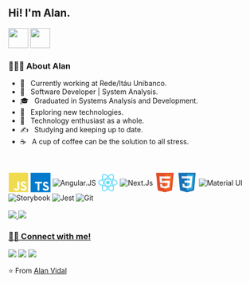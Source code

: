 <h2> Hi! I'm Alan. <!--<img src="https://github.com/souvikguria98/souvikguria98/blob/master/Hi.gif" width="25">--></h2>

<div style="display: inline_block"><img src="https://cdn.countryflags.com/thumbs/brazil/flag-round-250.png" width="40" height="40">  <img src="https://cdn.countryflags.com/thumbs/united-states-of-america/flag-round-250.png" width="40" height="40"></div>
 

<h3> 👨🏻‍💻 About Alan </h3>

- 🔭 &nbsp; Currently working at Rede/Itáu Unibanco.
- 💼 &nbsp; Software Developer | System Analysis.
- 🎓 &nbsp; Graduated in Systems Analysis and Development.
- 🤔 &nbsp; Exploring new technologies.
- 🌱 &nbsp; Technology enthusiast as a whole.
- ✍️ &nbsp; Studying and keeping up to date.
- ☕ &nbsp; A cup of coffee can be the solution to all stress. 

<!--<h3>🛠 Skills</h3>

- 💻 &nbsp; JavaScript | Node.Js | Typescript 
- 🌐 &nbsp; HTML5 | CSS3 | React.js | Ant Design | Material UI
- 🛢 &nbsp; MySql | MongoDB
- 🔧 &nbsp; Visual Studio Code | Git
-->
<br>

<div style="display: inline_block"><br>
  <img align="center" alt="Javascript" height="8%" width="8%" src="https://raw.githubusercontent.com/devicons/devicon/master/icons/javascript/javascript-plain.svg"/>
  <img align="center" alt="Tipescript"height="8%" width="8%" src="https://raw.githubusercontent.com/devicons/devicon/master/icons/typescript/typescript-plain.svg"/>
  <img align="center" alt="Angular.JS" height="8%" width="8%" src="https://cdn.jsdelivr.net/gh/devicons/devicon/icons/angularjs/angularjs-original.svg"/>
  <img align="center" alt="React.Js" height="8%" width="8%" src="https://raw.githubusercontent.com/devicons/devicon/master/icons/react/react-original.svg"/>
  <img align="center" alt="Next.Js"height="8%" width="8%" src="https://user-images.githubusercontent.com/54403875/149670229-e9bc8045-1323-408c-804b-022996d12cc8.png"/>
  <img align="center" alt="HTML5" height="8%" width="8%" src="https://raw.githubusercontent.com/devicons/devicon/master/icons/html5/html5-original.svg"/>
  <img align="center" alt="CSS" height="8%" width="8%" src="https://raw.githubusercontent.com/devicons/devicon/master/icons/css3/css3-original.svg"/>
  <img align="center" alt="Material UI" height="8%" width="8%" src="https://cdn.jsdelivr.net/gh/devicons/devicon/icons/materialui/materialui-original.svg"/>
  <img align="center" alt="Storybook" height="8%" width="8%"  src="https://cdn.jsdelivr.net/gh/devicons/devicon/icons/storybook/storybook-original.svg"/>
  <img align="center" alt="Jest" height="8%" width="8%" src="https://cdn.jsdelivr.net/gh/devicons/devicon/icons/jest/jest-plain.svg"/>
  <img align="center" alt="Git" height="8%" width="8%" src="https://cdn.jsdelivr.net/gh/devicons/devicon/icons/git/git-plain-wordmark.svg"/>
  
 
</div>
<br>

<div>
  <a href="https://github.com/AlanVidalll">
  <img height="180em"  src="https://github-readme-stats.vercel.app/api?username=AlanVidalll&show_icons=true&theme=midnight-purple&include_all_commits=true&count_private=true"/>
  <img height="180em"  src="https://github-readme-stats.vercel.app/api/top-langs/?username=AlanVidalll&layout=compact&langs_count=7&theme=midnight-purple"/>
</div>
 
 

<!--<img align="center" src="https://github-readme-stats.vercel.app/api?username=AlanVidalll&include_all_commits=true&count_private=true&show_icons=true&line_height=20&title_color=7A7ADB&icon_color=2234AE&text_color=D3D3D3&bg_color=0,000000,130F40" alt="AlanVidalll Github Stats"/>

[![Top Langs](https://github-readme-stats.vercel.app/api/top-langs/?username=AlanVidalll&layout=compact&text_color=daf7dc&bg_color=151515)](https://github.com/devSouvik/github-readme-stats)-->


<h3> 🤝🏻 Connect with me! </h3>

<div> 
  <a href="https://www.instagram.com/alan_vidalll/" target="_blank"><img src="https://img.shields.io/badge/-Instagram-%23E4405F?style=for-the-badge&logo=instagram&logoColor=white" target="_blank"></a>
  <a href = "mailto:alanfonseca7812@gmail.com"><img src="https://img.shields.io/badge/Gmail-D14836?style=for-the-badge&logo=gmail&logoColor=white" target="_blank"></a>
  <a href="https://www.linkedin.com/in/alanvidalll/" target="_blank"><img src="https://img.shields.io/badge/-LinkedIn-%230077B5?style=for-the-badge&logo=linkedin&logoColor=white" target="_blank"></a>
 
 
 <!--<a href="https://www.facebook.com/alanvidalll" target="_blank"><img src="https://img.shields.io/badge/Facebook-1877F2?style=for-the-badge&logo=facebook&logoColor=white" target="_blank"></a>-->
</div>

<!--<p align="center">
&nbsp; <a href="https://www.facebook.com/alanvidalll/" target="_blank" rel="noopener noreferrer"><img src="https://img.icons8.com/plasticine/100/000000/facebook.png" width="50" /></a>  
&nbsp; <a href="https://www.instagram.com/alan_vidalll/" target="_blank" rel="noopener noreferrer"><img src="https://img.icons8.com/plasticine/100/000000/instagram-new.png" width="50" /></a>  
&nbsp; <a href="https://www.linkedin.com/in/alanvidalll/" target="_blank" rel="noopener noreferrer"><img src="https://img.icons8.com/plasticine/100/000000/linkedin.png" width="50" /></a>
&nbsp; <a href="mailto:alanfonseca7812@gmail.com" target="_blank" rel="noopener noreferrer"><img src="https://img.icons8.com/plasticine/100/000000/gmail.png"  width="50" /></a>
</p>-->

⭐️ From [Alan Vidal](https://github.com/AlanVidalll)
 <!---
 https://github.com/anuraghazra/github-readme-stats  link theme stats
-->
 
